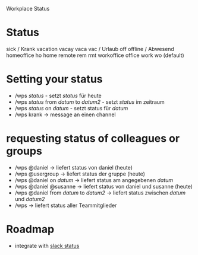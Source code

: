 Workplace Status

# Status

sick / Krank
vacation vacay vaca vac / Urlaub
off offline / Abwesend   
homeoffice ho home
remote rem rmt
workoffice office work wo (default)

# Setting your status
- /wps _status_ - setzt _status_ für heute
- /wps _status_ from _datum_ to _datum2_ - setzt _status_ im zeitraum
- /wps _status_ on _datum_ - setzt status für _datum_
- /wps krank -> message an einen channel

# requesting status of colleagues or groups

- /wps @daniel                          -> liefert status von daniel (heute)
- /wps @usergroup                       -> liefert status der gruppe (heute)
- /wps @daniel on _datum_               -> liefert status am angegebenen _datum_
- /wps @daniel @susanne                 -> liefert status von daniel und susanne (heute)
- /wps @daniel from _datum_ to _datum2_ -> liefert status zwischen _datum_ und _datum2_
- /wps -> liefert status aller Teammitglieder

# Roadmap

- integrate with [slack status](https://api.slack.com/docs/presence-and-status)
